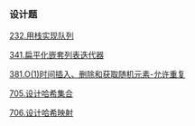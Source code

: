 ### 设计题

<a href="all_note/232.用栈实现队列.md">232.用栈实现队列</a>

<a href="all_note/341.扁平化嵌套列表迭代器.md">341.扁平化嵌套列表迭代器</a>

<a href="all_note/381.O(1)时间插入、删除和获取随机元素-允许重复.md">381.O(1)时间插入、删除和获取随机元素-允许重复</a>

<a href="all_note/705.设计哈希集合.md">705.设计哈希集合</a>

<a href="all_note/706.设计哈希映射.md">706.设计哈希映射</a>